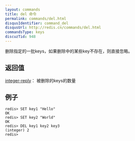 ```yaml
---
layout: commands
title: del 命令
permalink: commands/del.html
disqusIdentifier: command_del
disqusUrl: http://redis.cn/commands/del.html
commandsType: keys
discuzTid: 948
---
```


删除指定的一批keys，如果删除中的某些key不存在，则直接忽略。

## 返回值

[integer-reply](/topics/protocol.html#integer-reply)：
被删除的keys的数量

## 例子

	redis> SET key1 "Hello"
	OK
	redis> SET key2 "World"
	OK
	redis> DEL key1 key2 key3
	(integer) 2
	redis> 